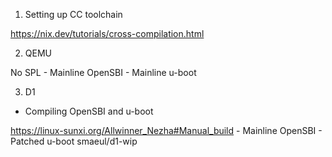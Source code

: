 1. Setting up CC toolchain

https://nix.dev/tutorials/cross-compilation.html

2. QEMU

No SPL
    - Mainline OpenSBI
    - Mainline u-boot

3. D1 

- Compiling OpenSBI and u-boot

https://linux-sunxi.org/Allwinner_Nezha#Manual_build
    - Mainline OpenSBI
    - Patched u-boot smaeul/d1-wip
